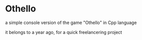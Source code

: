# Othello
a simple console version of the game "Othello" in Cpp language

it belongs to a year ago, for a quick freelancering project
